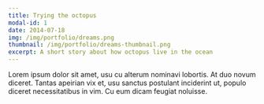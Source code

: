 ```yaml
---
title: Trying the octopus
modal-id: 1
date: 2014-07-18
img: /img/portfolio/dreams.png
thumbnail: /img/portfolio/dreams-thumbnail.png
excerpt: A short story about how octopus live in the ocean
---
```


Lorem ipsum dolor sit amet, usu cu alterum nominavi lobortis. At duo novum diceret. Tantas apeirian vix et, usu sanctus postulant inciderint ut, populo diceret necessitatibus in vim. Cu eum dicam feugiat noluisse.

